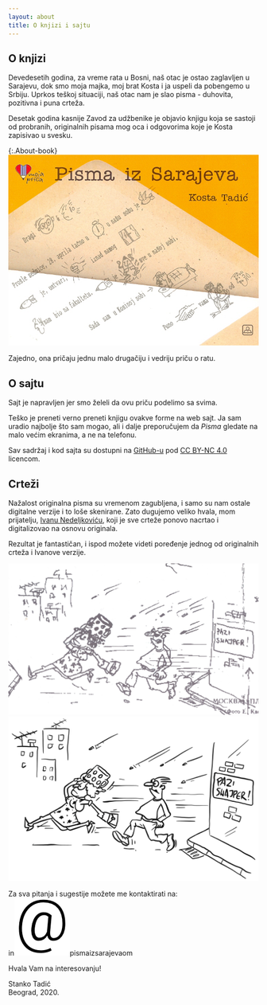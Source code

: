```yaml
---
layout: about
title: O knjizi i sajtu
---
```


## O knjizi

Devedesetih godina, za vreme rata u Bosni, naš otac je ostao zaglavljen u Sarajevu, dok smo moja majka, moj brat Kosta i ja uspeli da pobengemo u Srbiju. Uprkos teškoj situaciji, naš otac nam je slao pisma - duhovita, pozitivna i puna crteža.

Desetak godina kasnije Zavod za udžbenike je objavio knjigu koja se sastoji od probranih, originalnih pisama mog oca i odgovorima koje je Kosta zapisivao u svesku.

{:.About-book}
![Korice knjige, objavljene 2005. godine](/public/img/korice.jpg)

Zajedno, ona pričaju jednu malo drugačiju i vedriju priču o ratu.

## O sajtu

Sajt je napravljen jer smo želeli da ovu priču podelimo sa svima.

Teško je preneti verno preneti knjigu ovakve forme na web sajt. Ja sam uradio najbolje što sam mogao, ali i dalje preporučujem da *Pisma* gledate na malo većim ekranima, a ne na telefonu.

Sav sadržaj i kod sajta su dostupni na [GitHub-u](https://github.com/Stanko/letters-from-sarajevo) pod [CC BY-NC 4.0](https://creativecommons.org/licenses/by-nc/4.0/) licencom.

## Crteži

Nažalost originalna pisma su vremenom zagubljena, i samo su nam ostale digitalne verzije i to loše skenirane. Zato dugujemo veliko hvala, mom prijatelju, [Ivanu Nedeljkoviću](https://www.instagram.com/sun_day_sign/), koji je sve crteže ponovo nacrtao i digitalizovao na osnovu originala.

Rezultat je fantastičan, i ispod možete videti poređenje jednog od originalnih crteža i Ivanove verzije.

<div class="About-drawings">
  <img src="/public/img/scan.jpg" alt="Originalni crtež, skeniran u lošoj rezoluciji" />
  <img src="/public/img/letter-01/03.png" alt="Isti crtež, koji je Ivan ponovo nacrtao i digitalizovao" />
</div>

Za sva pitanja i sugestije možete me kontaktirati na:
<br/>
in<script>document.write('&#102;&#111;')</script><img alt="@" src="/public/img/monkey.png" class="About-monkey">pismaizsarajeva<script>document.write('.c')</script>om

Hvala Vam na interesovanju!

<div class="About-signature">
  Stanko Tadić<br/>
  Beograd, 2020.
</div>
